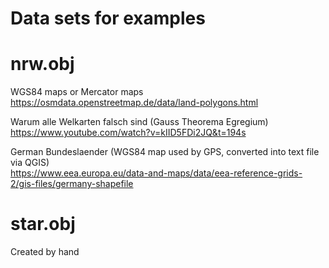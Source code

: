 # Data sets for examples 

# nrw.obj

WGS84 maps or Mercator maps<br> 
https://osmdata.openstreetmap.de/data/land-polygons.html

Warum alle Welkarten falsch sind (Gauss Theorema Egregium)<br>
https://www.youtube.com/watch?v=kIID5FDi2JQ&t=194s

German Bundeslaender (WGS84 map used by GPS, converted into text file via QGIS)<br>
https://www.eea.europa.eu/data-and-maps/data/eea-reference-grids-2/gis-files/germany-shapefile

# star.obj

Created by hand

